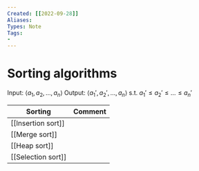 ```yaml
---
Created: [[2022-09-28]]
Aliases: 
Types: Note
Tags: 
- 
---
```

# Sorting algorithms
Input: $\langle a_1, a_2, \dots,a_n\rangle$
Output: $\langle a_1',a_2',\dots, a_n\rangle$ s.t. $a_1'\leq a_2'\leq\dots\leq a_n'$

| Sorting            | Comment |
| ------------------ | ------- |
| [[Insertion sort]] |         |
| [[Merge sort]]     |         |
| [[Heap sort]]      |         |
| [[Selection sort]] |         |
